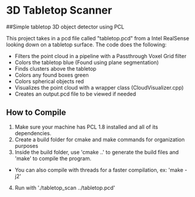 # 3D Tabletop Scanner
##Simple tabletop 3D object detector using PCL

This project takes in a pcd file called "tabletop.pcd" from a Intel RealSense looking down on a tabletop surface. The code does the following: 
- Filters the point cloud in a pipeline with a Passthrough Voxel Grid filter
- Colors the tabletop blue (Found using plane segmentation)
- Finds clusters above the tabletop
- Colors any found boxes green 
- Colors spherical objects red
- Visualizes the point cloud with a wrapper class (CloudVisualizer.cpp)
- Creates an output.pcd file to be viewed if needed

## How to Compile
1. Make sure your machine has PCL 1.8 installed and all of its dependencies. 
2. Create a build folder for cmake and make commands for organization purposes
3. Inside the build folder, use 'cmake ..' to generate the build files and 'make' to compile the program. 
  - You can also compile with threads for a faster compilation, ex: 'make -j2' 
4. Run with './tabletop_scan ../tabletop.pcd' 
